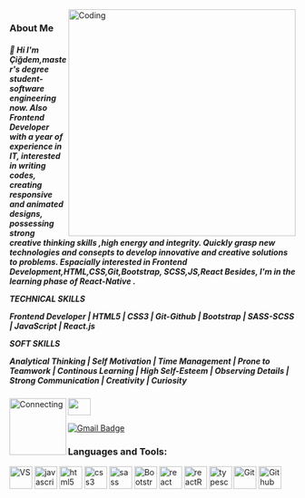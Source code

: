 <img align="right" alt="Coding" width ="400" src="https://giffiles.alphacoders.com/362/36246.gif">

<h3 align="left">About Me</h3>

<h5 align="left">👋 Hi I'm Çiğdem,master's degree student-software engineering now.
Also Frontend Developer with a year of experience in IT, interested in writing codes, creating responsive and animated designs, possessing strong creative thinking skills ,high energy and integrity. Quickly grasp new technologies and consepts to develop innovative and creative solutions to problems. Espacially interested in Frontend Development,HTML,CSS,Git,Bootstrap, SCSS,JS,React
Besides, I'm in the learning phase of React-Native .

TECHNICAL SKILLS

Frontend Developer | HTML5 | CSS3 | Git-Github | Bootstrap | SASS-SCSS | JavaScript | React.js

SOFT SKILLS 

 Analytical Thinking | Self Motivation | Time Management | Prone to Teamwork | Continous Learning | High Self-Esteem | Observing Details | Strong Communication | Creativity | Curiosity </h5>


<img align="left" alt="Connecting" width ="100" border-radius="30px" src="https://media.giphy.com/media/c6LsXARy3A9PxbmgAj/giphy.gif">
<p align="left">
<a href="https://www.linkedin.com/in/cigdem-sanli/" target="blank"><img align="center" src="https://www.svgrepo.com/show/349436/linkedin.svg" height="30" width="40" /></a>


 
[![Gmail Badge](https://img.shields.io/badge/Gmail-d14836?style=flat-square&logo=Gmail&logoColor=white&link=mailto:gmcigdem83@gmail.com)](mailto:gmcigdem83@gmail.com)
</p>






<h3 align="left">Languages and Tools:</h3>
<p align="left">  

 <img src="https://www.svgrepo.com/svg/342347/visual-studio-code" alt="VS" width="40" height="40"/>
 <img src="https://www.svgrepo.com/show/349419/javascript.svg" alt="javascript" width="40" height="40"/> 
 <img src="https://www.svgrepo.com/show/452228/html-5.svg" alt="html5" width="40" height="40"/>
 <img src="https://www.svgrepo.com/show/452185/css-3.svg" alt="css3" width="40" height="40"/> 
 <img src="https://www.svgrepo.com/show/374061/sass.svg" alt="sass" width="40" height="40"/>
 <img src="https://www.svgrepo.com/svg/305812/bootstrap" alt="Bootstrap" width="40" height="40"/>
 <img src="https://www.svgrepo.com/show/303500/react-1-logo.svg" alt="react" width="40" height="40"/>
 <img src="https://www.svgrepo.com/svg/394395/redux" alt="reactRedux" width="40" height="40"/>
 <img src="https://www.svgrepo.com/svg/349540/typescript" alt="typescript" width="40" height="40"/> 
 <img src="https://www.svgrepo.com/svg/306094/git" alt="Git" width="40" height="40"/>
 <img src="https://www.svgrepo.com/svg/35001/github" alt="Github" width="40" height="40"/>


 
</p>


